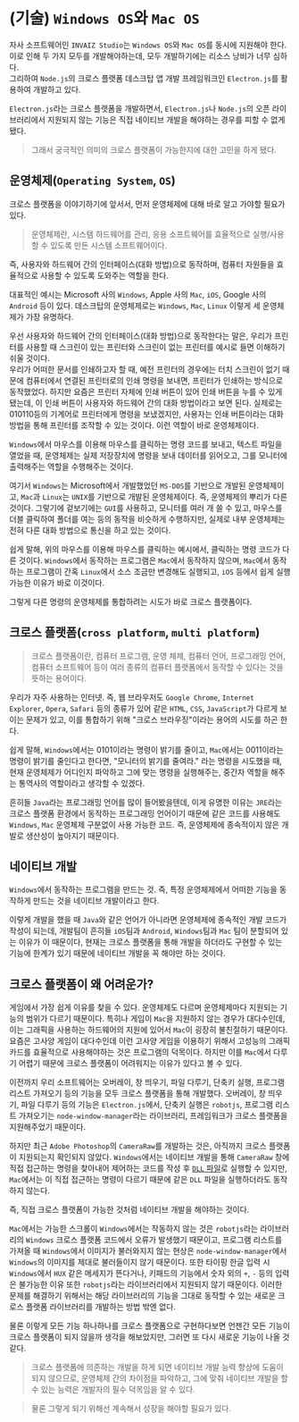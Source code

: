 # (기술) `Windows OS`와 `Mac OS`

자사 소프트웨어인 `INVAIZ Studio`는 `Windows OS`와 `Mac OS`를 동시에 지원해야 한다.  
이로 인해 두 가지 모두를 개발해야하는데, 모두 개발하기에는 리소스 낭비가 너무 심하다.  
그리하여 `Node.js`의 크로스 플랫폼 데스크탑 앱 개발 프레임워크인 `Electron.js`를 활용하여 개발하고 있다.

`Electron.js`라는 크로스 플랫폼을 개발하면서, `Electron.js`나 `Node.js`의 오픈 라이브러리에서 지원되지 않는 기능은 직접 네이티브 개발을 해야하는 경우를 피할 수 없게 됐다.

> 그래서 궁극적인 의미의 크로스 플랫폼이 가능한지에 대한 고민을 하게 됐다.

## 운영체제(`Operating System`, `OS`)

크로스 플랫폼을 이야기하기에 앞서서, 먼저 운영체제에 대해 바로 알고 가야할 필요가 있다.

> 운영체제란, 시스템 하드웨어를 관리, 응용 소프트웨어를 효율적으로 실행/사용할 수 있도록 만든 시스템 소프트웨어이다.

즉, 사용자와 하드웨어 간의 인터페이스(대화 방법)으로 동작하며, 컴퓨터 자원들을 효율적으로 사용할 수 있도록 도와주는 역할을 한다.

대표적인 예시는 Microsoft 사의 `Windows`, Apple 사의 `Mac`, `iOS`, Google 사의 `Android` 등이 있다.
데스크탑의 운영체제로는 `Windows`, `Mac`, `Linux` 이렇게 세 운영체제가 가장 유명하다.

우선 사용자와 하드웨어 간의 인터페이스(대화 방법)으로 동작한다는 말은, 우리가 프린터를 사용할 때 스크린이 있는 프린터와 스크린이 없는 프린터를 예시로 들면 이해하기 쉬울 것이다.  
우리가 어떠한 문서를 인쇄하고자 할 때, 예전 프린터의 경우에는 터치 스크린이 없기 때문에 컴퓨터에서 연결된 프린터로의 인쇄 명령을 보내면, 프린터가 인쇄하는 방식으로 동작했었다.
하지만 요즘은 프린터 자체에 인쇄 버튼이 있어 인쇄 버튼을 누를 수 있게 됐는데, 이 인쇄 버튼이 사용자와 하드웨어 간의 대화 방법이라고 보면 된다.
실제로는 010110등의 기계어로 프린터에게 명령을 보냈겠지만, 사용자는 인쇄 버튼이라는 대화 방법을 통해 프린터를 조작할 수 있는 것이다. 이런 역할이 바로 운영체제이다.

`Windows`에서 마우스를 이용해 마우스를 클릭하는 명령 코드를 보내고, 텍스트 파일을 열었을 때, 운영체제는 실제 저장장치에 명령을 보내 데이터를 읽어오고, 그를 모니터에 출력해주는 역할을 수행해주는 것이다.

여기서 `Windows`는 Microsoft에서 개발했었던 `MS-DOS`를 기반으로 개발된 운영체제이고, `Mac`과 `Linux`는 `UNIX`를 기반으로 개발된 운영체제이다.
즉, 운영체제의 뿌리가 다른 것이다. 그렇기에 겉보기에는 `GUI`를 사용하고, 모니터를 여러 개 쓸 수 있고, 마우스를 더블 클릭하여 폴더를 여는 등의 동작을 비슷하게 수행하지만, 실제로 내부 운영체제는 전혀 다른 대화 방법으로 통신을 하고 있는 것이다.

쉽게 말해, 위의 마우스를 이용해 마우스를 클릭하는 예시에서, 클릭하는 명령 코드가 다른 것이다.
`Windows`에서 동작하는 프로그램은 `Mac`에서 동작하지 않으며, `Mac`에서 동작하는 프로그램이 간혹 `Linux`에서 소스 조금만 변경해도 실행되고, `iOS` 등에서 쉽게 실행 가능한 이유가 바로 이것이다.

그렇게 다른 명령의 운영체제를 통합하려는 시도가 바로 크로스 플랫폼이다.

## 크로스 플랫폼(`cross platform`, `multi platform`)

> 크로스 플랫폼이란, 컴퓨터 프로그램, 운영 체제, 컴퓨터 언어, 프로그래밍 언어, 컴퓨터 소프트웨어 등이 여러 종류의 컴퓨터 플랫폼에서 동작할 수 있다는 것을 뜻하는 용어이다.

우리가 자주 사용하는 인터넷. 즉, 웹 브라우저도 `Google Chrome`, `Internet Explorer`, `Opera`, `Safari` 등의 종류가 있어 같은 `HTML`, `CSS`, `JavaScript`가 다르게 보이는 문제가 있고, 이를 통합하기 위해 "크로스 브라우징"이라는 용어의 시도를 하곤 한다.

쉽게 말해, `Windows`에서는 0101이라는 명령이 밝기를 줄이고, `Mac`에서는 0011이라는 명령이 밝기를 줄인다고 한다면, "모니터의 밝기를 줄여라." 라는 명령을 시도했을 때, 현재 운영체제가 어디인지 파악하고 그에 맞는 명령을 실행해주는, 중간자 역할을 해주는 통역사의 역할이라고 생각할 수 있겠다.

흔히들 `Java`라는 프로그래밍 언어를 많이 들어봤을텐데, 이게 유명한 이유는 `JRE`라는 크로스 플랫폼 환경에서 동작하는 프로그래밍 언어이기 때문에 같은 코드를 사용해도 `Windows`, `Mac` 운영체제 구분없이 사용 가능한 코드. 즉, 운영체제에 종속적이지 않은 개발로 생산성이 높아지기 때문이다.

## 네이티브 개발

`Windows`에서 동작하는 프로그램을 만드는 것. 즉, 특정 운영체제에서 어떠한 기능을 동작하게 만드는 것을 네이티브 개발이라고 한다.

이렇게 개발을 했을 때 `Java`와 같은 언어가 아니라면 운영체제에 종속적인 개발 코드가 작성이 되는데, 개발팀이 흔히들 `iOS`팀과 `Android`, `Windows`팀과 `Mac` 팀이 분할되어 있는 이유가 이 때문이다, 현재는 크로스 플랫폼을 통해 개발을 하더라도 구현할 수 있는 기능에 한계가 있기 때문에 네이티브 개발을 꼭 해야만 하는 것이다.

## 크로스 플랫폼이 왜 어려운가?

게임에서 가장 쉽게 이유를 찾을 수 있다. 운영체제도 다르며 운영체제마다 지원되는 기능의 범위가 다르기 때문이다. 특히나 게임이 `Mac`을 지원하지 않는 경우가 대다수인데, 이는 그래픽을 사용하는 하드웨어의 지원에 있어서 `Mac`이 굉장히 불친절하기 때문이다. 요즘은 고사양 게임이 대다수인데 이런 고사양 게임을 이용하기 위해서 고성능의 그래픽카드를 효율적으로 사용해야하는 것은 프로그램의 덕목이다. 하지만 이를 `Mac`에서 다루기 어렵기 때문에 크로스 플랫폼이 어려워지는 이유가 있다고 볼 수 있다.

이전까지 우리 소프트웨어는 오버레이, 창 띄우기, 파일 다루기, 단축키 실행, 프로그램 리스트 가져오기 등의 기능을 모두 크로스 플랫폼을 통해 개발했다. 오버레이, 창 띄우기, 파일 다루기 등의 기능은 `Electron.js`에서, 단축키 실행은 `robotjs`, 프로그램 리스트 가져오기는 `node-window-manager`라는 라이브러리, 프레임워크가 크로스 플랫폼을 지원해주었기 때문이다.

하지만 최근 `Adobe Photoshop`의 `CameraRaw`를 개발하는 것은, 아직까지 크로스 플랫폼이 지원되는지 확인되지 않았다. `Windows`에서는 네이티브 개발을 통해 `CameraRaw` 창에 직접 접근하는 명령을 찾아내어 제어하는 코드를 작성 후 [`DLL` 파일](https://ko.eyewated.com/dll-%ED%8C%8C%EC%9D%BC%EC%9D%B4%EB%9E%80-%EB%AC%B4%EC%97%87%EC%9E%85%EB%8B%88%EA%B9%8C/)로 실행할 수 있지만, `Mac`에서는 이 직접 접근하는 명령이 다르기 때문에 같은 `DLL` 파일을 실행하더라도 동작하지 않는다.

즉, 직접 크로스 플랫폼이 가능한 것처럼 네이티브 개발을 해야하는 것이다.

`Mac`에서는 가능한 스크롤이 `Windows`에서는 작동하지 않는 것은 `robotjs`라는 라이브러리의 `Windows` 크로스 플랫폼 코드에서 오류가 발생했기 때문이고, 프로그램 리스트를 가져올 때 `Windows`에서 이미지가 불러와지지 않는 현상은 `node-window-manager`에서 `Windows`의 이미지를 제대로 불러들이지 않기 때문이다. 또한 타이핑 한글 입력 시 `Windows`에서 `HUX` 같은 메세지가 뜬다거나, 키패드의 기능에서 숫자 외의 `+`, `-` 등의 입력은 불가능한 이유 또한 `robotjs`라는 라이브러리에서 지원되지 않기 때문이다. 이러한 문제를 해결하기 위해서는 해당 라이브러리의 기능을 그대로 동작할 수 있는 새로운 크로스 플랫폼 라이브러리를 개발하는 방법 밖엔 없다.

물론 이렇게 모든 기능 하나하나를 크로스 플랫폼으로 구현하다보면 언젠간 모든 기능이 크로스 플랫폼이 되지 않을까 생각을 해보았지만, 그러면 또 다시 새로운 기능이 나올 것 같다.

> 크로스 플랫폼에 의존하는 개발을 하게 되면 네이티브 개발 능력 향상에 도움이 되지 않으므로, 운영체제 간의 차이점을 파악하고, 그에 맞춰 네이티브 개발을 할 수 있는 능력은 개발자의 필수 덕목임을 알 수 있다.

> 물론 그렇게 되기 위해선 계속해서 성장을 해야할 필요가 있다.
